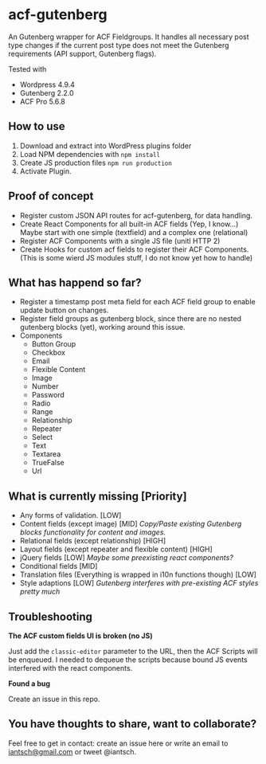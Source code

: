 # acf-gutenberg
An Gutenberg wrapper for ACF Fieldgroups. It handles all necessary post type changes if the current post type does not meet the Gutenberg requirements (API support, Gutenberg flags).

Tested with
- Wordpress 4.9.4
- Gutenberg 2.2.0
- ACF Pro 5.6.8

## How to use
1. Download and extract into WordPress plugins folder
2. Load NPM dependencies with ``npm install``
3. Create JS production files ``npm run production``
4. Activate Plugin.

## Proof of concept
- Register custom JSON API routes for acf-gutenberg, for data handling.
- Create React Components for all built-in ACF fields (Yep, I know...) Maybe start with one simple (textfield) and a complex one (relational)
- Register ACF Components with a single JS file (unitl HTTP 2) 
- Create Hooks for custom acf fields to register their ACF Components. (This is some wierd JS modules stuff, I do not know yet how to handle)

## What has happend so far?
- Register a timestamp post meta field for each ACF field group to enable update button on changes.
- Register field groups as gutenberg block, since there are no nested gutenberg blocks (yet), working around this issue.
- Components
  - Button Group
  - Checkbox
  - Email
  - Flexible Content
  - Image
  - Number
  - Password
  - Radio
  - Range
  - Relationship
  - Repeater
  - Select
  - Text
  - Textarea
  - TrueFalse
  - Url

## What is currently missing [Priority]
- Any forms of validation. [LOW]
- Content fields (except image) [MID] _Copy/Paste existing Gutenberg blocks functionality for content and images._
- Relational fields (except relationship) [HIGH]
- Layout fields (except repeater and flexible content) [HIGH]
- jQuery fields [LOW] _Maybe some preexisting react components?_
- Conditional fields [MID]
- Translation files (Everything is wrapped in i10n functions though) [LOW]
- Style adaptions [LOW] _Gutenberg interferes with pre-existing ACF styles pretty much_

## Troubleshooting

**The ACF custom fields UI is broken (no JS)**

Just add the ``classic-editor`` parameter to the URL, then the ACF Scripts will be enqueued. I needed to dequeue the scripts because bound JS events interfered with the react components.

**Found a bug**

Create an issue in this repo.

## You have thoughts to share, want to collaborate?
Feel free to get in contact: create an issue here or write an email to iantsch@gmail.com or tweet @iantsch.
